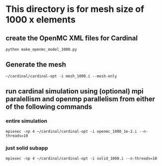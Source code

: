 # This directory is for mesh size of 1000 x elements
## create the OpenMC XML files for Cardinal
`python make_openmc_model_1000.py`
## Generate the mesh
`~/cardinal/cardinal-opt -i mesh_1000.i --mesh-only`
## run cardinal simulation using (optional) mpi paralellism and openmp parallelism from either of the following commands
### entire simulation
`mpiexec -np 4 ~/cardinal/cardinal-opt -i openmc_1000_1e-2.i --n-threads=10`
### just solid subapp
`mpiexec -np 4 ~/cardinal/cardinal-opt -i solid_1000.i --n-threads=10`